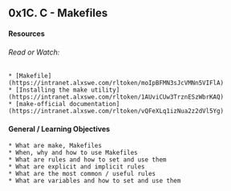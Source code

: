 ## 0x1C. C - Makefiles

#### Resources

###### Read or Watch:

	* [Makefile](https://intranet.alxswe.com/rltoken/moIpBFMN3sJcVMNn5VIFlA)
	* [Installing the make utility](https://intranet.alxswe.com/rltoken/1AUviCUw3TrznESzWbrKAQ)
	* [make-official documentation](https://intranet.alxswe.com/rltoken/vQFeXLq1izNua2z2dVl5Yg)


#### General / Learning Objectives
	* What are make, Makefiles
	* When, why and how to use Makefiles
	* What are rules and how to set and use them
	* What are explicit and implicit rules
	* What are the most common / useful rules
	* What are variables and how to set and use them
